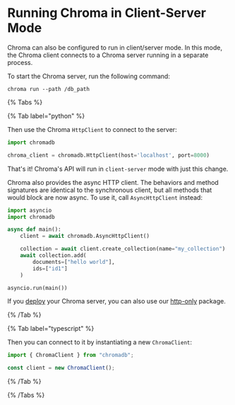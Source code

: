 # Running Chroma in Client-Server Mode

Chroma can also be configured to run in client/server mode. In this mode, the Chroma client connects to a Chroma server running in a separate process.

To start the Chroma server, run the following command:

```terminal
chroma run --path /db_path
```

{% Tabs %}

{% Tab label="python" %}

Then use the Chroma `HttpClient` to connect to the server:

```python
import chromadb

chroma_client = chromadb.HttpClient(host='localhost', port=8000)
```

That's it! Chroma's API will run in `client-server` mode with just this change.

Chroma also provides the async HTTP client. The behaviors and method signatures are identical to the synchronous client, but all methods that would block are now async. To use it, call `AsyncHttpClient` instead:

```python
import asyncio
import chromadb

async def main():
    client = await chromadb.AsyncHttpClient()

    collection = await client.create_collection(name="my_collection")
    await collection.add(
        documents=["hello world"],
        ids=["id1"]
    )

asyncio.run(main())
```

If you [deploy](../../guides/deploy/client-server-mode) your Chroma server, you can also use our [http-only](../../guides/deploy/python-thin-client) package.

{% /Tab %}

{% Tab label="typescript" %}

Then you can connect to it by instantiating a new `ChromaClient`:

```typescript
import { ChromaClient } from "chromadb";

const client = new ChromaClient();
```

{% /Tab %}

{% /Tabs %}
